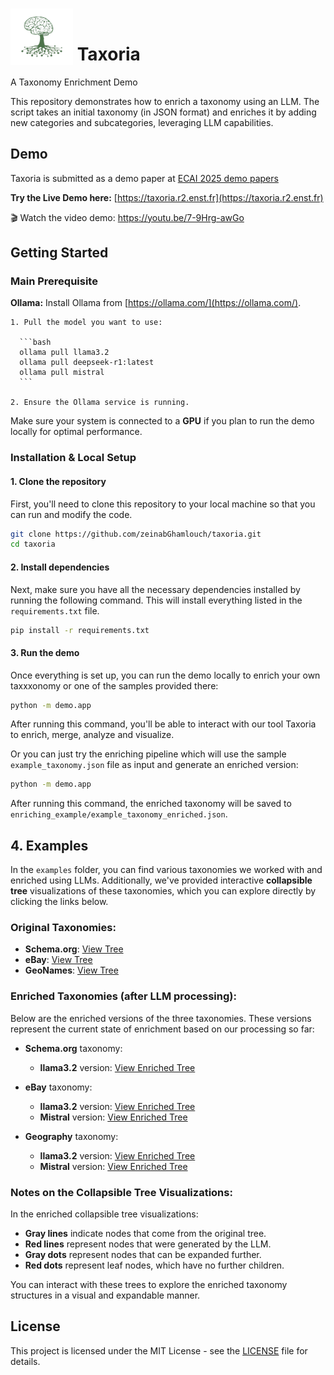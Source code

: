 <h1 align="left">
  <img src= "logo.png" alt="taxoria logo" width="100" style="height: 90px; vertical-align: bottom;">
  Taxoria
</h1>

A Taxonomy Enrichment Demo

This repository demonstrates how to enrich a taxonomy using an LLM. The script takes an initial taxonomy (in JSON format) and enriches it by adding new categories and subcategories, leveraging LLM capabilities.

## Demo
Taxoria is submitted as a demo paper at [ECAI 2025 demo papers](https://ecai2025.org/call-for-demo-papers/)

**Try the Live Demo here:** [https://taxoria.r2.enst.fr](https://taxoria.r2.enst.fr)

🎬 Watch the video demo:
https://youtu.be/7-9Hrg-awGo

## Getting Started
### Main Prerequisite
**Ollama:** 
Install Ollama from [https://ollama.com/](https://ollama.com/).

    1. Pull the model you want to use:
    
      ```bash
      ollama pull llama3.2
      ollama pull deepseek-r1:latest
      ollama pull mistral
      ```
      
    2. Ensure the Ollama service is running.
    
Make sure your system is connected to a **GPU** if you plan to run the demo locally for optimal performance. 

### Installation & Local Setup

#### 1. **Clone the repository**

First, you'll need to clone this repository to your local machine so that you can run and modify the code.

```bash
git clone https://github.com/zeinabGhamlouch/taxoria.git
cd taxoria
```

#### 2. **Install dependencies**
Next, make sure you have all the necessary dependencies installed by running the following command. This will install everything listed in the `requirements.txt` file.

```bash
pip install -r requirements.txt
```

#### 3. **Run the demo**
Once everything is set up, you can run the demo locally to enrich your own taxxxonomy or one of the samples provided there:

```bash
python -m demo.app
```
After running this command, you'll be able to interact with our tool Taxoria to enrich, merge, analyze and visualize.

Or you can just try the enriching pipeline which will use the sample `example_taxonomy.json` file as input and generate an enriched version:

```bash
python -m demo.app
```

After running this command, the enriched taxonomy will be saved to `enriching_example/example_taxonomy_enriched.json`.

## 4. Examples
In the `examples` folder, you can find various taxonomies we worked with and enriched using LLMs. Additionally, we've provided interactive **collapsible tree** visualizations of these taxonomies, which you can explore directly by clicking the links below.

### Original Taxonomies:
- **Schema.org**: [View Tree](https://observablehq.com/embed/@taxonomies/scehma-org@508?cells=chart)
- **eBay**: [View Tree](https://observablehq.com/embed/@taxonomies/ebay-taxonomy@523?cells=chart)
- **GeoNames**: [View Tree](https://observablehq.com/embed/@taxonomies/geonames@508?cells=chart)

### Enriched Taxonomies (after LLM processing):

Below are the enriched versions of the three taxonomies. These versions represent the current state of enrichment based on our processing so far:

- **Schema.org** taxonomy:
    - **llama3.2** version: [View Enriched Tree](https://observablehq.com/embed/@taxonomies/schemaorg_enriched_llama?cells=chart)
  
- **eBay** taxonomy:
    - **llama3.2** version: [View Enriched Tree](https://observablehq.com/embed/@taxonomies/enriched_ebay_llama@522?cells=chart)
    - **Mistral** version: [View Enriched Tree](https://observablehq.com/embed/@taxonomies/ebay_enriched_mistral@509?cells=chart)
  
- **Geography** taxonomy:
    - **llama3.2** version: [View Enriched Tree](https://observablehq.com/embed/@taxonomies/geo_enriched_llama@510?cells=chart)
    - **Mistral** version: [View Enriched Tree](https://observablehq.com/embed/@taxonomies/geo_enriched_mistral@510?cells=chart)

### Notes on the Collapsible Tree Visualizations:

In the enriched collapsible tree visualizations:
- **Gray lines** indicate nodes that come from the original tree.
- **Red lines** represent nodes that were generated by the LLM.
- **Gray dots** represent nodes that can be expanded further.
- **Red dots** represent leaf nodes, which have no further children.

You can interact with these trees to explore the enriched taxonomy structures in a visual and expandable manner.

## License

This project is licensed under the MIT License - see the [LICENSE](LICENSE) file for details.



